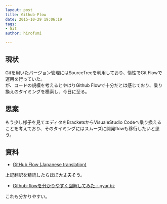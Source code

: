 ```yaml
---
layout: post
title: Github-Flow
date: 2015-10-29 19:06:19
tags:
- Git
author: hirofumi

---
```

## 現状

Gitを用いたバージョン管理にはSourceTreeを利用しており、惰性でGit Flowで運用を行っていた。  
が、コードの規模を考えるとやはりGithub Flowで十分だとは感じており、乗り換えのタイミングを模索し、今日に至る。

## 思案

もう少し様子を見てエディタをBracketsからVisualeStudio Codeへ乗り換えることを考えており、そのタイミングにはスムーズに開発flowも移行したいと思う。

## 資料

-   [GitHub Flow (Japanese translation)](https://gist.github.com/Gab-km/3705015)

上記翻訳を精読したらほぼ大丈夫そう。

-   [Github-flowを分かりやすく図解してみた - pyar.bz](http://b.pyar.bz/blog/2014/01/22/github-flow/)

これも分かりやすい。